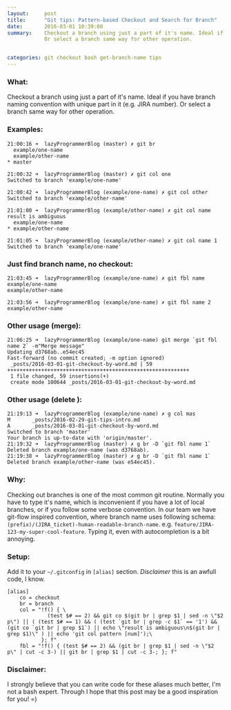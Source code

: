 ```yaml
---
layout:     post
title:      "Git tips: Pattern-based Checkout and Search for Branch"
date:       2016-03-01 10:39:00
summary:    Checkout a branch using just a part of it's name. Ideal if you have branch naming convention with unique part in it (e.g. JIRA number).
            Or select a branch same way for other operation.


categories: git checkout bash get-branch-name tips
---
```


### What:
Checkout a branch using just a part of it's name. Ideal if you have branch naming convention with unique part in it (e.g. JIRA number).
Or select a branch same way for other operation.

### Examples:
```
21:00:16 ➜  lazyProgrammerBlog (master) ✗ git br
  example/one-name
  example/other-name
* master

21:00:32 ➜  lazyProgrammerBlog (master) ✗ git col one
Switched to branch 'example/one-name'

21:00:42 ➜  lazyProgrammerBlog (example/one-name) ✗ git col other
Switched to branch 'example/other-name'

21:01:00 ➜  lazyProgrammerBlog (example/other-name) ✗ git col name
result is ambiguous
  example/one-name
* example/other-name

21:01:05 ➜  lazyProgrammerBlog (example/other-name) ✗ git col name 1
Switched to branch 'example/one-name' 
```

### Just find branch name, no checkout:
```
21:03:45 ➜  lazyProgrammerBlog (example/one-name) ✗ git fbl name
example/one-name
example/other-name

21:03:56 ➜  lazyProgrammerBlog (example/one-name) ✗ git fbl name 2
example/other-name
```

### Other usage (merge):
```
21:06:25 ➜  lazyProgrammerBlog (example/one-name) git merge `git fbl name 2` -m"Merge message"
Updating d3768ab..e54ec45
Fast-forward (no commit created; -m option ignored)
 _posts/2016-03-01-git-checkout-by-word.md | 59 +++++++++++++++++++++++++++++++++++++++++++++++++++++++++++
 1 file changed, 59 insertions(+)
 create mode 100644 _posts/2016-03-01-git-checkout-by-word.md
```

### Other usage (delete ):
```
21:19:13 ➜  lazyProgrammerBlog (example/one-name) ✗ g col mas
M       _posts/2016-02-29-git-tips-intro.md
A       _posts/2016-03-01-git-checkout-by-word.md
Switched to branch 'master'
Your branch is up-to-date with 'origin/master'.
21:19:32 ➜  lazyProgrammerBlog (master) ✗ g br -D `git fbl name 1`
Deleted branch example/one-name (was d3768ab).
21:19:38 ➜  lazyProgrammerBlog (master) ✗ g br -D `git fbl name 1`
Deleted branch example/other-name (was e54ec45).
```

### Why:
Checking out branches is one of the most common git routine. Normally you have to type it's name, which is inconvenient if you have a lot of local branches, or if you follow some verbose convention.
In our team we have git-flow inspired convention, where branch name uses following schema: `(prefix)/(JIRA_ticket)-human-readable-branch-name`. e.g. `feature/JIRA-123-my-super-cool-feature`.
Typing it, even with autocompletion is a bit annoying.

### Setup:
Add it to your `~/.gitconfig` in `[alias]` section. _Disclaimer_ this is an awfull code, I know.

```
[alias]
    co = checkout
    br = branch
    col = "!f() { \
             (test $# == 2) && git co $(git br | grep $1 | sed -n \"$2 p\") || ( (test $# == 1) && ( (test `git br | grep -c $1` == '1') && (git co `git br | grep $1`) || echo \"result is ambiguous\n$(git br | grep $1)\" ) || echo 'git col pattern [num]');\
           }; f"
    fbl = "!f() { (test $# == 2) && (git br | grep $1 | sed -n \"$2 p\" | cut -c 3-) || git br | grep $1 | cut -c 3-; }; f"
```

### Disclaimer:
I strongly believe that you can write code for these aliases much better, I'm not a bash expert. Through I hope that this post may be a good inspiration for you! =)
